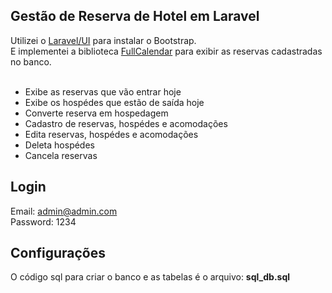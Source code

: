 ## Gestão de Reserva de Hotel em Laravel

Utilizei o [Laravel/UI](https:://github.com/laravel/ui) para instalar o Bootstrap.<br/>
E implementei a biblioteca [FullCalendar](https://fullcalendar.io/) para exibir as reservas cadastradas no banco.<br/><br/>

<ul>
	<li>Exibe as reservas que vão entrar hoje</li>
	<li>Exibe os hospédes que estão de saída hoje</li>
	<li>Converte reserva em hospedagem</li>
	<li>Cadastro de reservas, hospédes e acomodações </li>
	<li>Edita reservas, hospédes e acomodações</li>
	<li>Deleta hospédes</li>
	<li>Cancela reservas</li>
</ul>

## Login

Email: admin@admin.com<br/>
Password: 1234<br/>

## Configurações

O código sql para criar o banco e as tabelas é o arquivo: <strong>sql_db.sql</strong><br/>
